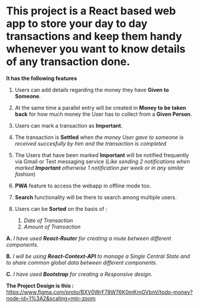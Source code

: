 # This project is a React based web app to store your day to day transactions and keep them handy whenever you want to know details of any transaction done.

**It has the following features**

1. Users can add details regarding the money they have **Given to Someone**.

2. At the same time a parallel entry will be created in **Money to be taken back** for how much money the User has to collect from a **Given Person**.

3. Users can mark a transaction as **Important**.

4. The transaction is **Settled** when _the money User gave to someone is received succesfully by him and the transaction is completed_

5. The Users that have been marked **Important** will be notified frequently via Gmail or Text messaging service (_Like sending 2 notifications when marked **Important** otherwise 1 notification per week or in any similar fashion_)

6. **PWA** feature to access the webapp in offline mode too.

7. **Search** functionality will be there to search among multiple users.

8. Users can be **Sorted** on the basis of :
   1. _Date of Transaction_
   2. _Amount of Transaction_

**A.** _I have used **React-Router** for creating a route between different components._

**B.** _I will be using **React-Context-API** to manage a Single Central State and to share common global data between different components._

**C.** _I have used **Bootstrap** for creating a Responsive design._

**The Project Design is this :** https://www.figma.com/proto/BXV0WrF78W76K0mKmGVbnV/todo-money?node-id=1%3A2&scaling=min-zoom
